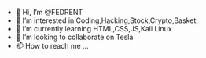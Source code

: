 - 👋 Hi, I’m @FEDRENT
- 👀 I’m interested in Coding,Hacking,Stock,Crypto,Basket.
- 🌱 I’m currently learning HTML,CSS,JS,Kali Linux
- 💞️ I’m looking to collaborate on Tesla
- 📫 How to reach me ...

<!---
FEDRENT/FEDRENT is a ✨ special ✨ repository because its `README.md` (this file) appears on your GitHub profile.
You can click the Preview link to take a look at your changes.
--->
